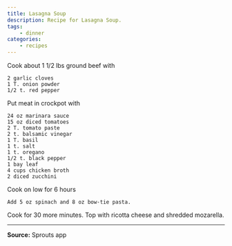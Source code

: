 ```yaml
---
title: Lasagna Soup
description: Recipe for Lasagna Soup.
tags:
    - dinner
categories:
    - recipes
---
```


Cook about 1 1/2 lbs ground beef with

```
2 garlic cloves
1 T. onion powder
1/2 t. red pepper
```

Put meat in crockpot with

```
24 oz marinara sauce
15 oz diced tomatoes
2 T. tomato paste
2 t. balsamic vinegar
1 T. basil
1 t. salt
1 t. oregano
1/2 t. black pepper
1 bay leaf
4 cups chicken broth
2 diced zucchini
```

Cook on low for 6 hours

```
Add 5 oz spinach and 8 oz bow-tie pasta.
```

Cook for 30 more minutes. Top with ricotta cheese and shredded mozarella.

---

**Source:** Sprouts app